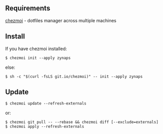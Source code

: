 ## Requirements

[chezmoi](https://www.chezmoi.io/) - dotfiles manager across multiple machines

## Install

If you have chezmoi installed:

```console
$ chezmoi init --apply zynaps
```

else:

```console
$ sh -c "$(curl -fsLS git.io/chezmoi)" -- init --apply zynaps
```

## Update

```console
$ chezmoi update --refresh-externals
```

or:

```console
$ chezmoi git pull -- --rebase && chezmoi diff [--exclude=externals]
$ chezmoi apply --refresh-externals
```
